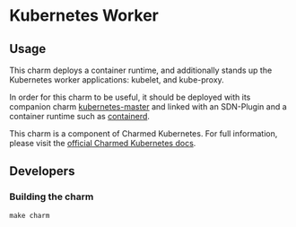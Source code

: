 # Kubernetes Worker

## Usage

This charm deploys a container runtime, and additionally stands up the Kubernetes
worker applications: kubelet, and kube-proxy.

In order for this charm to be useful, it should be deployed with its companion
charm [kubernetes-master](https://jujucharms.com/u/containers/kubernetes-master)
and linked with an SDN-Plugin and a container runtime such as
[containerd](https://jaas.ai/u/containers/containerd).

This charm is a component of Charmed Kubernetes. For full information,
please visit the [official Charmed Kubernetes docs](https://www.ubuntu.com/kubernetes/docs/charm-kubernetes-worker).

## Developers

### Building the charm

```
make charm
```
